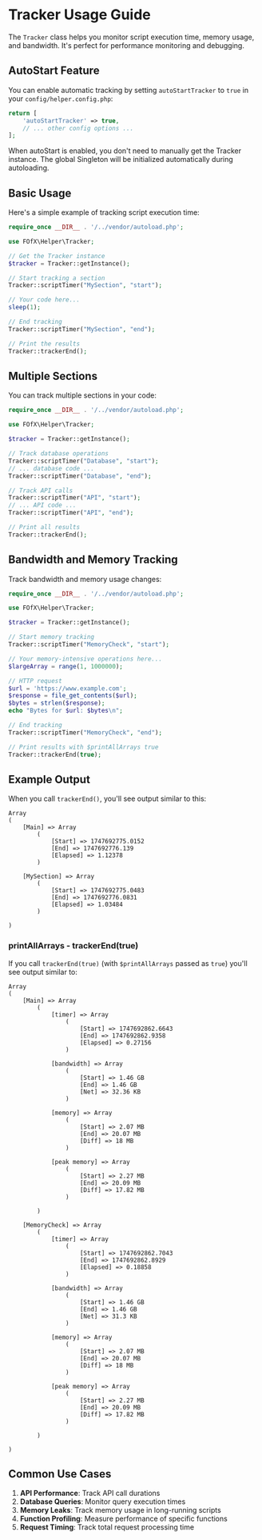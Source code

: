 # Tracker Usage Guide

The `Tracker` class helps you monitor script execution time, memory usage, and bandwidth. It's perfect for performance monitoring and debugging.

## AutoStart Feature

You can enable automatic tracking by setting `autoStartTracker` to `true` in your `config/helper.config.php`:

```php
return [
    'autoStartTracker' => true,
    // ... other config options ...
];
```

When autoStart is enabled, you don't need to manually get the Tracker instance. The global Singleton will be initialized automatically during autoloading.

## Basic Usage

Here's a simple example of tracking script execution time:

```php
require_once __DIR__ . '/../vendor/autoload.php';

use FOfX\Helper\Tracker;

// Get the Tracker instance
$tracker = Tracker::getInstance();

// Start tracking a section
Tracker::scriptTimer("MySection", "start");

// Your code here...
sleep(1);

// End tracking
Tracker::scriptTimer("MySection", "end");

// Print the results
Tracker::trackerEnd();
```

## Multiple Sections

You can track multiple sections in your code:

```php
require_once __DIR__ . '/../vendor/autoload.php';

use FOfX\Helper\Tracker;

$tracker = Tracker::getInstance();

// Track database operations
Tracker::scriptTimer("Database", "start");
// ... database code ...
Tracker::scriptTimer("Database", "end");

// Track API calls
Tracker::scriptTimer("API", "start");
// ... API code ...
Tracker::scriptTimer("API", "end");

// Print all results
Tracker::trackerEnd();
```

## Bandwidth and Memory Tracking

Track bandwidth and memory usage changes:

```php
require_once __DIR__ . '/../vendor/autoload.php';

use FOfX\Helper\Tracker;

$tracker = Tracker::getInstance();

// Start memory tracking
Tracker::scriptTimer("MemoryCheck", "start");

// Your memory-intensive operations here...
$largeArray = range(1, 1000000);

// HTTP request
$url = 'https://www.example.com';
$response = file_get_contents($url);
$bytes = strlen($response);
echo "Bytes for $url: $bytes\n";

// End tracking
Tracker::scriptTimer("MemoryCheck", "end");

// Print results with $printAllArrays true
Tracker::trackerEnd(true);
```

## Example Output

When you call `trackerEnd()`, you'll see output similar to this:

```
Array
(
    [Main] => Array
        (
            [Start] => 1747692775.0152
            [End] => 1747692776.139
            [Elapsed] => 1.12378
        )

    [MySection] => Array
        (
            [Start] => 1747692775.0483
            [End] => 1747692776.0831
            [Elapsed] => 1.03484
        )

)
```

### printAllArrays - trackerEnd(true)

If you call `trackerEnd(true)` (with `$printAllArrays` passed as `true`) you'll see output similar to:

```
Array
(
    [Main] => Array
        (
            [timer] => Array
                (
                    [Start] => 1747692862.6643
                    [End] => 1747692862.9358
                    [Elapsed] => 0.27156
                )

            [bandwidth] => Array
                (
                    [Start] => 1.46 GB
                    [End] => 1.46 GB
                    [Net] => 32.36 KB
                )

            [memory] => Array
                (
                    [Start] => 2.07 MB
                    [End] => 20.07 MB
                    [Diff] => 18 MB
                )

            [peak memory] => Array
                (
                    [Start] => 2.27 MB
                    [End] => 20.09 MB
                    [Diff] => 17.82 MB
                )

        )

    [MemoryCheck] => Array
        (
            [timer] => Array
                (
                    [Start] => 1747692862.7043
                    [End] => 1747692862.8929
                    [Elapsed] => 0.18858
                )

            [bandwidth] => Array
                (
                    [Start] => 1.46 GB
                    [End] => 1.46 GB
                    [Net] => 31.3 KB
                )

            [memory] => Array
                (
                    [Start] => 2.07 MB
                    [End] => 20.07 MB
                    [Diff] => 18 MB
                )

            [peak memory] => Array
                (
                    [Start] => 2.27 MB
                    [End] => 20.09 MB
                    [Diff] => 17.82 MB
                )

        )

)
```

## Common Use Cases

1. **API Performance**: Track API call durations
2. **Database Queries**: Monitor query execution times
3. **Memory Leaks**: Track memory usage in long-running scripts
4. **Function Profiling**: Measure performance of specific functions
5. **Request Timing**: Track total request processing time 